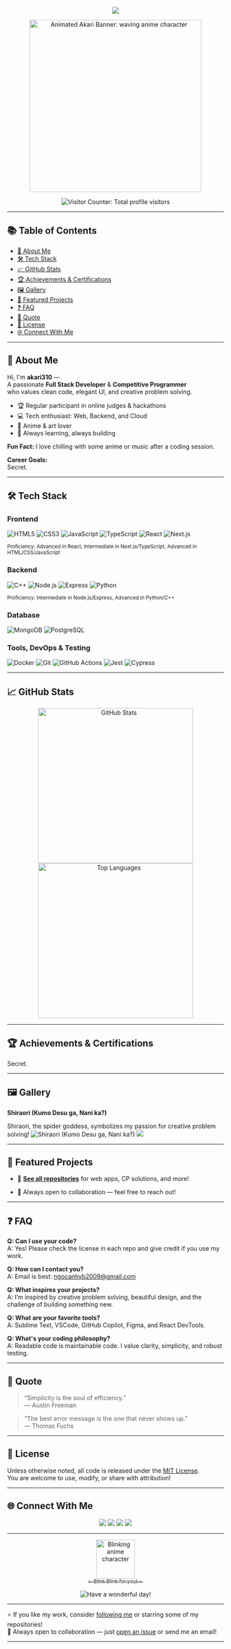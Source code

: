 <!-- Profile README for akari310 -->

<p align="center">
  <img src="https://readme-typing-svg.demolab.com/?lines=Full%20Stack%20Dev%20%7C%20Competitive%20Programmer;Enjoy%20your%20stay!&font=Fira+Code&center=true&width=600&duration=2500&pause=600" />
</p>

<p align="center">
  <img src="https://i.imgur.com/VAkEz8u.gif" alt="Animated Akari Banner: waving anime character" width="400"/>
</p>

<p align="center">
  <img src="https://access-counter.vercel.app/api/counter?name=akari310&theme=006&length=5" alt="Visitor Counter: Total profile visitors"/>
</p>

---

## 📚 Table of Contents

- [👋 About Me](#-about-me)
- [🛠️ Tech Stack](#️-tech-stack)
- [📈 GitHub Stats](#-github-stats)
- [🏆 Achievements & Certifications](#-achievements--certifications)
- [🖼️ Gallery](#%EF%B8%8F-gallery)
- [📌 Featured Projects](#-featured-projects)
- [❓ FAQ](#-faq)
- [💬 Quote](#-quote)
- [📜 License](#-license)
- [🌐 Connect With Me](#-connect-with-me)

---

## 👋 About Me

Hi, I'm **akari310** —  
A passionate **Full Stack Developer** & **Competitive Programmer**  
who values clean code, elegant UI, and creative problem solving.

- 🏆 Regular participant in online judges & hackathons  
- 💻 Tech enthusiast: Web, Backend, and Cloud  
- 🎨 Anime & art lover  
- 🌱 Always learning, always building

**Fun Fact:** I love chilling with some anime or music after a coding session.

**Career Goals:**  
Secret.

---

## 🛠️ Tech Stack

### Frontend
![HTML5](https://img.shields.io/badge/HTML5-E34F26?style=flat&logo=html5&logoColor=fff) 
![CSS3](https://img.shields.io/badge/CSS3-1572B6?style=flat&logo=css3&logoColor=fff) 
![JavaScript](https://img.shields.io/badge/JavaScript-F7DF1E?style=flat&logo=javascript&logoColor=222) 
![TypeScript](https://img.shields.io/badge/TypeScript-3178C6?style=flat&logo=typescript&logoColor=fff) 
![React](https://img.shields.io/badge/React-61DAFB?style=flat&logo=react&logoColor=222) 
![Next.js](https://img.shields.io/badge/Next.js-000?style=flat&logo=next.js&logoColor=fff)

<!-- Proficiency Levels -->
<sub>Proficiency: Advanced in React, Intermediate in Next.js/TypeScript, Advanced in HTML/CSS/JavaScript</sub>

### Backend
![C++](https://img.shields.io/badge/C++-00599C?style=flat&logo=c%2B%2B&logoColor=fff)
![Node.js](https://img.shields.io/badge/Node.js-339933?style=flat&logo=node.js&logoColor=fff) 
![Express](https://img.shields.io/badge/Express-000?style=flat&logo=express&logoColor=fff) 
![Python](https://img.shields.io/badge/Python-3776AB?style=flat&logo=python&logoColor=fff) 

<sub>Proficiency: Intermediate in Node.js/Express, Advanced in Python/C++</sub>

### Database
![MongoDB](https://img.shields.io/badge/MongoDB-47A248?style=flat&logo=mongodb&logoColor=fff)
![PostgreSQL](https://img.shields.io/badge/PostgreSQL-4169E1?style=flat&logo=postgresql&logoColor=fff)

### Tools, DevOps & Testing
![Docker](https://img.shields.io/badge/Docker-2496ED?style=flat&logo=docker&logoColor=fff)
![Git](https://img.shields.io/badge/Git-F05032?style=flat&logo=git&logoColor=fff)
![GitHub Actions](https://img.shields.io/badge/GitHub%20Actions-2088FF?style=flat&logo=github-actions&logoColor=fff)
![Jest](https://img.shields.io/badge/Jest-C21325?style=flat&logo=jest&logoColor=fff)
![Cypress](https://img.shields.io/badge/Cypress-17202C?style=flat&logo=cypress&logoColor=fff)

---

## 📈 GitHub Stats

<p align="center">
  <img 
    src="https://github-readme-stats.vercel.app/api?username=akari310&show_icons=true&theme=calm"
    style="max-width: 100%; height: auto; min-width: 240px; width: 360px;" 
    alt="GitHub Stats"
  />
  <img 
    src="https://github-readme-stats.vercel.app/api/top-langs/?username=akari310&layout=compact&theme=calm"
    style="max-width: 100%; height: auto; min-width: 240px; width: 360px;" 
    alt="Top Languages"
  />
</p>

---

## 🏆 Achievements & Certifications
Secret.

---

## 🖼️ Gallery

**Shiraori (Kumo Desu ga, Nani ka?)**

Shiraori, the spider goddess, symbolizes my passion for creative problem solving!
![Shiraori (Kumo Desu ga, Nani ka?)](https://cdn.donmai.us/original/17/84/__shiraori_kumo_desu_ga_nani_ka_drawn_by_shi_qi_kuang_beng__178456b789ca743565504d44bd4f1302.jpg)
![](https://i.pinimg.com/1200x/a4/39/f4/a439f4a05c4e62734611a143f8b55d8c.jpg)

---

## 📌 Featured Projects

- 🌱 **[See all repositories](https://github.com/akari310?tab=repositories)** for web apps, CP solutions, and more!

- 🏁 Always open to collaboration — feel free to reach out!

---

## ❓ FAQ

**Q: Can I use your code?**  
A: Yes! Please check the license in each repo and give credit if you use my work.

**Q: How can I contact you?**  
A: Email is best: [ngocanhyb2009@gmail.com](mailto:ngocanhyb2009@gmail.com)

**Q: What inspires your projects?**  
A: I’m inspired by creative problem solving, beautiful design, and the challenge of building something new.

**Q: What are your favorite tools?**  
A: Sublime Text, VSCode, GitHub Copilot, Figma, and React DevTools.

**Q: What's your coding philosophy?**  
A: Readable code is maintainable code. I value clarity, simplicity, and robust testing.

---

## 💬 Quote

> “Simplicity is the soul of efficiency.”  
> — Austin Freeman

> “The best error message is the one that never shows up.”  
> — Thomas Fuchs

---

## 📜 License

Unless otherwise noted, all code is released under the [MIT License](./LICENSE).  
You are welcome to use, modify, or share with attribution!

---

## 🌐 Connect With Me

<p align="center">
  <a href="mailto:ngocanhyb2009@gmail.com"><img src="https://img.shields.io/badge/Email-Contact%20Me-c14438?style=for-the-badge&logo=gmail&logoColor=white"></a>
  <a href="https://oj.vnoi.info/user/akari310"><img src="https://img.shields.io/badge/VNOI-Profile-blue?style=for-the-badge&logo=codeforces&logoColor=white"></a>
  <a href="https://www.linkedin.com/"><img src="https://img.shields.io/badge/LinkedIn-akari310-blue?style=for-the-badge&logo=linkedin&logoColor=white"></a>
  <a href="https://twitter.com/"><img src="https://img.shields.io/badge/Twitter-akari310-1DA1F2?style=for-the-badge&logo=twitter&logoColor=white"></a>
</p>

---

<p align="center">
  <a href="https://youtu.be/2IGwPRU28H8?si=48V4m9ebKQpo0Tht&t=8">
    <img src="https://media.tenor.com/7J9uYvQWv4wAAAAC/blink-anime.gif" width="90" alt="Blinking anime character"/>
    <br/>
    <sub>✨ Blink Blink for you! ✨</sub>
  </a>
</p>
<p align="center">
  <img src="https://img.shields.io/badge/Have%20a%20wonderful%20day!-c9e7f2?style=for-the-badge&logo=star&logoColor=e67e22" alt="Have a wonderful day!"/>
</p>

---

⭐️ If you like my work, consider [following me](https://github.com/akari310) or starring some of my repositories!  
🤝 Always open to collaboration — just [open an issue](https://github.com/akari310/akari310/issues) or send me an email!

---

